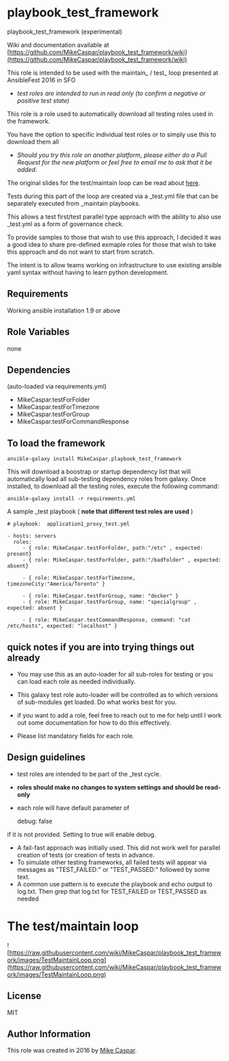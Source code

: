 playbook_test_framework
=============================

playbook_test_framework (experimental)

Wiki and documentation available at [https://github.com/MikeCaspar/playbook_test_framework/wiki](https://github.com/MikeCaspar/playbook_test_framework/wiki) 

This role is intended to be used with the maintain_ / test_ loop presented at AnsibleFest 2016 in SFO

- *test roles are intended to run in read only (to confirm a negative or positive test state)*

This role is a role used to automatically download all testing roles used in the framework.

You have the option to specific individual test roles or to simply use this to download them all

- *Should you try this role on another platform, please either do a Pull Request for the new platform or feel free to email me to ask that it be added.*

The original slides for the test/maintain loop can be read about [here](http://www.slideshare.net/MikeCaspar/testing-for-infrastructure-as-code-for-ansiblefest-2016-64540514).

Tests during this part of the loop are created via a _test.yml file that can be separately executed from _maintain playbooks.

This allows a test first/test parallel type approach with the ability to also use _test.yml as a form of governance check.

To provide samples to those that wish to use this approach, I decided it was a good idea to share pre-defined exmaple roles for those that wish to take this approach and do not want to start from scratch.

The intent is to allow teams working on infrastructure to use existing ansible yaml syntax without having to learn python development.

Requirements
------------

Working ansible installation 1.9 or above

Role Variables
--------------

none

Dependencies
------------

(auto-loaded via requirements.yml)

- MikeCaspar.testForFolder
- MikeCaspar.testForTimezone
- MikeCaspar.testForGroup
- MikeCaspar.testForCommandResponse

To load the framework
---------------------

    ansible-galaxy install MikeCaspar.playbook_test_framework

This will download a boostrap or startup dependency list that will automatically load all sub-testing dependency roles from galaxy.
Once installed, to download all the testing roles, execute the following command:

    ansible-galaxy install -r requirements.yml
 
 
A sample _test playbook ( **note that different test roles are used** ) 

    # playbook:  application1_proxy_test.yml
    
    - hosts: servers
      roles:
         - { role: MikeCaspar.testForFolder, path:"/etc" , expected: present}
         - { role: MikeCaspar.testForFolder, path:"/badfolder" , expected: absent}
         
         - { role: MikeCaspar.testForTimezone, timezoneCity:"America/Toronto" }
         
         - { role: MikeCaspar.testForGroup, name: "docker" }
         - { role: MikeCaspar.testForGroup, name: "specialgroup" , expected: absent }
         
         - { role: MikeCaspar.testCommandResponse, command: "cat /etc/hosts", expected: "localhost" }

quick notes if you are into trying things out already
-----------------------------------------------------

- You may use this as an auto-loader for all sub-roles for testing or you can load each role as needed individually.
- This galaxy test role auto-loader will be controlled as to which versions of sub-modules get loaded. Do what works best for you.

- if you want to add a role, feel free to reach out to me for help until I work out some documentation for how to do this effectively.
- Please list mandatory fields for each role.

Design guidelines
-----------------

- test roles are intended to be part of the _test cycle.
- **roles should make no changes to system settings and should be read-only**

- each role will have default parameter of 
    
    debug: false

if it is not provided. Setting to true will enable debug.
 
- A fail-fast approach was initially used. This did not work well for parallel creation of tests (or creation of tests in advance.
- To simulate other testing frameworks, all failed tests will appear via messages as "TEST_FAILED:" or "TEST_PASSED:" followed by some text.
- A common use pattern is to execute the playbook and echo output to log.txt. Then grep that log.txt for TEST_FAILED or TEST_PASSED as needed

# The test/maintain loop

![https://raw.githubusercontent.com/wiki/MikeCaspar/playbook_test_framework/images/TestMaintainLoop.png](https://raw.githubusercontent.com/wiki/MikeCaspar/playbook_test_framework/images/TestMaintainLoop.png)
  
 
## License

MIT

## Author Information

This role was created in 2016 by [Mike Caspar](http://www.caspar.com/).
